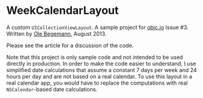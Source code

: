# WeekCalendarLayout

A custom `UICollectionViewLayout`.
A sample project for [objc.io](http://objc.io) Issue #3.
Written by [Ole Begemann](http://oleb.net), August 2013.

Please see the article for a discussion of the code.

Note that this project is only sample code and not intended to be used directly in production. In order to make the code easier to understand, I use simplified date calculations that assume a constant 7 days per week and 24 hours per day and are not based on a real calendar. To use this layout in a real calendar app, you would have to replace the computations with real `NSCalendar`-based date calculations.
